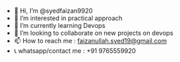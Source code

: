 - 👋 Hi, I’m @syedfaizan9920
- 👀 I’m interested in practical approach
- 🌱 I’m currently learning Devops
- 💞️ I’m looking to collaborate on new projects on devops
- 📫 How to reach me : faizanullah.syed19@gmail.com
- 📞 whatsapp/contact me : +91 9765559920
<!---
syedfaizan9920/syedfaizan9920 is a ✨ special ✨ repository because its `README.md` (this file) appears on your GitHub profile.
You can click the Preview link to take a look at your changes.
--->
